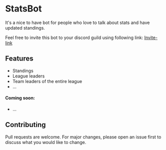# StatsBot

It's a nice to have bot for people who love to talk about stats and have updated standings.

Feel free to invite this bot to your discord guild using following link:
[Invite-link](https://discord.com/api/oauth2/authorize?client_id=766085551568060417&permissions=52288&scope=bot)

## Features

* Standings
* League leaders
* Team leaders of the entire league
* ...

#### Coming soon:
* ...


## Contributing
Pull requests are welcome. For major changes, please open an issue first to discuss what you would like to change.
